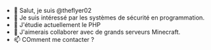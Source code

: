 - 👋 Salut, je suis @theflyer02
- 👀 Je suis intéressé par les systèmes de sécurité en programmation.
- 🌱 J'étudie actuellement le PHP
- 💞️ J'aimerais collaborer avec de grands serveurs Minecraft.
- 📫 COmment me contacter ?

<!---
theflyer02/theflyer02  ✨ Discord: Canaane6969#9956 ✨.
--->
